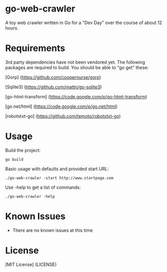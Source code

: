 go-web-crawler
==============

A toy web crawler written in Go for a "Dev Day" over the course of about 12 hours.

Requirements
============

3rd party dependencies have not been vendored yet. The following packages are
required to build. You should be able to "go get" these:

[Gorp] (https://github.com/coopernurse/gorp)

[Sqlite3] (https://github.com/mattn/go-sqlite3)

[go-html-transform] (https://code.google.com/p/go-html-transform)

[go.net/html] (https://code.google.com/p/go.net/html)

[robotstxt-go] (https://github.com/temoto/robotstxt-go)

Usage
=====

Build the project:

    go build

Basic usage with defaults and provided start URL:

    ./go-web-crawler -start http://www.startpage.com

Use -help to get a list of commands:

    ./go-web-crawler -help

Known Issues
============

* There are no known issues at this time

License
=======

[MIT License] (LICENSE)
